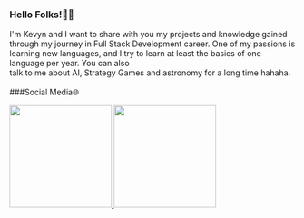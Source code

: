 ### Hello Folks!👋🏻

<quote>
I'm Kevyn and I want to share with you my projects and knowledge gained through my journey in Full Stack Development career.
One of my passions is learning new languages, and I try to learn at least the basics of one language per year. You can also <br>
talk to me about AI, Strategy Games and astronomy for a long time hahaha. </quote>
<br>
<br>
###Social Media🌐

<p align="left">
  <a href="https://instagram.com/dev-marsu"><i class="fab fa-instagram"></a>
  <a href="https://linkedin.com/in/kevynmarsu"><i class="fab fa-instagram"></a>
</p>


<a href="https://github.com/dev-marsu">
    <img height="180em" src="https://github-readme-stats.vercel.app/api?username=dev-marsu&show_icons=true&theme=omni" />
</a>

<a href="https://github.com/dev-marsu">
    <img height="180em" src="https://github-readme-stats.vercel.app/api/top-langs/?username=dev-marsu&layout=compact&theme=omni" />
</a>
